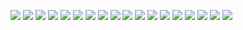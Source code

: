 ![](graphlayouts.png)
![](netrankr.png)
![](networkdata.png)
![](snahelper.png)
![](edgebundle.png)
![](signnet.png)
![](rtoot.png)
![](rgraph6.png)
![](roughnet.png)
![](PSAWR.png)
![](roughsf.png)
![](adaR.png)
![](netUtils.png)
![](Rtumblr.png)
![](webBotparseR.png)
![](webtrackR.png)
![](stabilityAI.png)
![](rokemon.png)